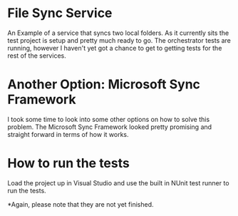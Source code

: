 # File Sync Service
An Example of a service that syncs two local folders. As it currently sits the test project is setup and pretty much ready to go. The orchestrator tests are running, however I haven't yet got a chance to get to getting tests for the rest of the services. 
# Another Option: Microsoft Sync Framework
I took some time to look into some other options on how to solve this problem. The Microsoft Sync Framework looked pretty promising and straight forward in terms of how it works.

# How to run the tests
Load the project up in Visual Studio and use the built in NUnit test runner to run the tests.

*Again, please note that they are not yet finished.

